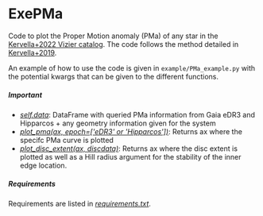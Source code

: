 # ExePMa

Code to plot the Proper Motion anomaly (PMa) of any star in the <a href="https://vizier.cds.unistra.fr/viz-bin/VizieR-3?-source=J/A%2bA/657/A7/tablea1" target="_blank">Kervella+2022 Vizier catalog</a>. The code follows the method detailed in <a href="https://ui.adsabs.harvard.edu/abs/2019A%26A...623A..72K/abstract" target="_blank"> Kervella+2019</a>.

An example of how to use the code is given in `example/PMa_example.py` with the potential kwargs that can be given to the different functions.

##### Important
- [_self.data_](./ExePMa/circular_PMa.py): DataFrame with queried PMa information from Gaia eDR3 and Hipparcos + any geometry information given for the system  
- [_plot_pma(ax, epoch=['eDR3' or 'Hipparcos'])_](./ExePMa/plotting.py): Returns ax where the specifc PMa curve is plotted  
- [_plot_disc_extent(ax, discdata)_](./ExePMa/plotting.py): Returns ax where the disc extent is plotted as well as a Hill radius argument for the stability of the inner edge location.

##### Requirements
Requirements are listed in [_requirements.txt_](requirements.txt).